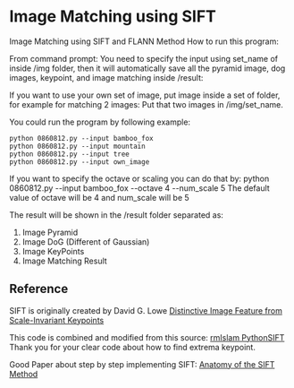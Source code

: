 # Image Matching using SIFT
 Image Matching using SIFT and FLANN Method
How to run this program:

From command prompt:
You need to specify the input using set_name of inside /img folder,
then it will automatically save all the pyramid image, dog images, keypoint, and image matching inside /result:

If you want to use your own set of image, put image inside a set of folder, for example for matching 2 images:
Put that two images in /img/set_name.

You could run the program by following example:

    python 0860812.py --input bamboo_fox
    python 0860812.py --input mountain
    python 0860812.py --input tree
    python 0860812.py --input own_image

If you want to specify the octave or scaling you can do that by:
python 0860812.py --input bamboo_fox --octave 4 --num_scale 5
The default value of octave will be 4 and num_scale will be 5

The result will be shown in the /result folder separated as:
1) Image Pyramid 
2) Image DoG (Different of Gaussian)
3) Image KeyPoints
4) Image Matching Result

## Reference
SIFT is originally created by David G. Lowe
  [Distinctive Image Feature from Scale-Invariant Keypoints](https://www.cs.ubc.ca/~lowe/papers/ijcv04.pdf)<br>


This code is combined and modified from this source:
 [rmIslam PythonSIFT](https://github.com/rmislam/PythonSIFT)<br>
 Thank you for your clear code about how to find extrema keypoint.

Good Paper about step by step implementing SIFT:
  [Anatomy of the SIFT Method](https://www.ipol.im/pub/art/2014/82/article.pdf)<br>
 
 


